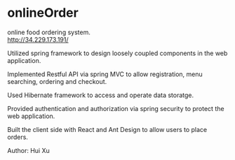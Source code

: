 # onlineOrder
online food ordering system.  
http://34.229.173.191/
  
Utilized spring framework to design loosely coupled components in the web application.

Implemented Restful API via spring MVC to allow registration, menu searching, ordering and checkout.

Used Hibernate framework to access and operate data storatge.

Provided authentication and authorization via spring security to protect the web application.

Built the client side with React and Ant Design to allow users to place orders.


Author: Hui Xu
